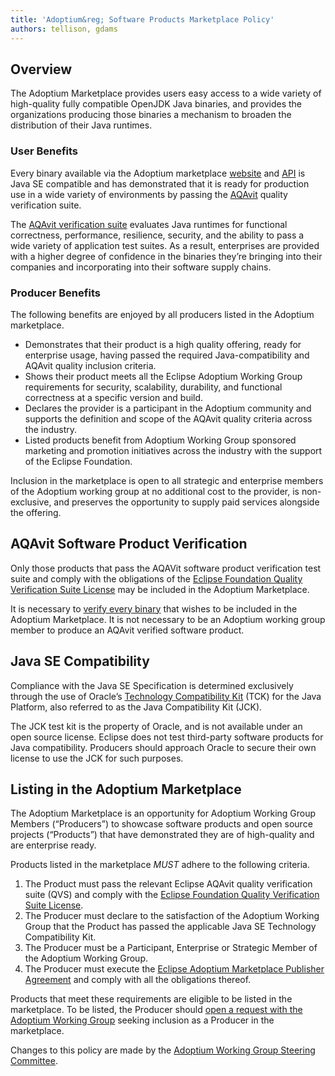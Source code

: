 ```yaml
---
title: 'Adoptium&reg; Software Products Marketplace Policy'
authors: tellison, gdams
---
```


## Overview

The Adoptium Marketplace provides users easy access to a wide variety of high-quality fully compatible OpenJDK Java binaries, and provides the organizations producing those binaries a mechanism to broaden the distribution of their Java runtimes.

### User Benefits

Every binary available via the Adoptium marketplace [website](/marketplace) and [API](https://marketplace-api.adoptium.net/q/swagger-ui/) is Java SE compatible and has demonstrated that it is ready for production use in a wide variety of environments by passing the [AQAvit](/aqavit) quality verification suite.

The [AQAvit verification suite](https://projects.eclipse.org/projects/adoptium.aqavit) evaluates Java runtimes for functional correctness, performance, resilience, security, and the ability to pass a wide variety of application test suites. As a result, enterprises are provided with a higher degree of confidence in the binaries they’re bringing into their companies and incorporating into their software supply chains.

### Producer Benefits

The following benefits are enjoyed by all producers listed in the Adoptium marketplace.

* Demonstrates that their product is a high quality offering, ready for enterprise usage, having passed the required Java-compatibility and AQAvit quality inclusion criteria.
* Shows their product meets all the Eclipse Adoptium Working Group requirements for security, scalability, durability, and functional correctness at a specific version and build.
* Declares the provider is a participant in the Adoptium community and supports the definition and scope of the AQAvit quality criteria across the industry.
* Listed products benefit from Adoptium Working Group sponsored marketing and promotion initiatives across the industry with the support of the Eclipse Foundation.

Inclusion in the marketplace is open to all strategic and enterprise members of the Adoptium working group at no additional cost to the provider, is non-exclusive, and preserves the opportunity to supply paid services alongside the offering.

## AQAvit Software Product Verification

Only those products that pass the AQAVit software product verification test suite and comply with the obligations of the
[Eclipse Foundation Quality Verification Suite License](https://www.eclipse.org/legal/eclipse-foundation-quality-verification-suite-license.php) may be included in the Adoptium Marketplace.

It is necessary to [verify every binary](/aqavit) that wishes to be included in the Adoptium Marketplace. It is not necessary to be an Adoptium working group member to produce an AQAvit verified software product.

## Java SE Compatibility

Compliance with the Java SE Specification is determined exclusively through the use of Oracle’s [Technology Compatibility Kit](https://en.wikipedia.org/wiki/Technology_Compatibility_Kit) (TCK) for the Java Platform, also referred to as the Java Compatibility Kit (JCK).

The JCK test kit is the property of Oracle, and is not available under an open source license. Eclipse does not test third-party software products for Java compatibility. Producers should approach Oracle to secure their own license to use the JCK for such purposes.

## Listing in the Adoptium Marketplace

The Adoptium Marketplace is an opportunity for Adoptium Working Group Members (“Producers”) to showcase software products and open source projects (“Products”) that have demonstrated they are of high-quality and are enterprise ready.

Products listed in the marketplace *MUST* adhere to the following criteria.

1. The Product must pass the relevant Eclipse AQAvit quality verification suite (QVS) and comply with the [Eclipse Foundation Quality Verification Suite License](https://www.eclipse.org/legal/eclipse-foundation-quality-verification-suite-license.php).
1. The Producer must declare to the satisfaction of the Adoptium Working Group that the Product has passed the applicable Java SE Technology Compatibility Kit.
1. The Producer must be a Participant, Enterprise or Strategic Member of the Adoptium Working Group.
1. The Producer must execute the [Eclipse Adoptium Marketplace Publisher Agreement](https://www.eclipse.org/legal/documents/eclipse-adoptium-marketplace-publisher-agreement.pdf) and comply with all the obligations thereof.

Products that meet these requirements are eligible to be listed in the marketplace. To be listed, the Producer should [open a request with the Adoptium Working Group](https://github.com/adoptium/adoptium/issues/new) seeking inclusion as a Producer in the marketplace.

Changes to this policy are made by the [Adoptium Working Group Steering Committee](/members).
